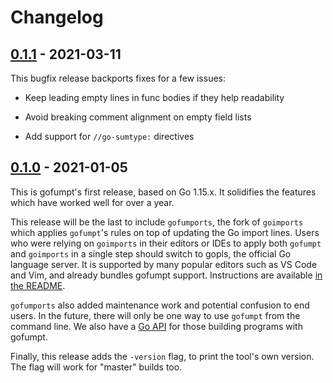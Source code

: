 # Changelog

## [0.1.1] - 2021-03-11

This bugfix release backports fixes for a few issues:

* Keep leading empty lines in func bodies if they help readability

* Avoid breaking comment alignment on empty field lists

* Add support for `//go-sumtype:` directives

## [0.1.0] - 2021-01-05

This is gofumpt's first release, based on Go 1.15.x. It solidifies the features
which have worked well for over a year.

This release will be the last to include `gofumports`, the fork of `goimports`
which applies `gofumpt`'s rules on top of updating the Go import lines. Users
who were relying on `goimports` in their editors or IDEs to apply both `gofumpt`
and `goimports` in a single step should switch to gopls, the official Go
language server. It is supported by many popular editors such as VS Code and
Vim, and already bundles gofumpt support. Instructions are available [in the
README](https://github.com/mvdan/gofumpt).

`gofumports` also added maintenance work and potential confusion to end users.
In the future, there will only be one way to use `gofumpt` from the command
line. We also have a [Go API](https://pkg.go.dev/mvdan.cc/gofumpt/format) for
those building programs with gofumpt.

Finally, this release adds the `-version` flag, to print the tool's own version.
The flag will work for "master" builds too.

[0.1.1]: https://github.com/mvdan/gofumpt/releases/tag/v0.1.1
[0.1.0]: https://github.com/mvdan/gofumpt/releases/tag/v0.1.0
